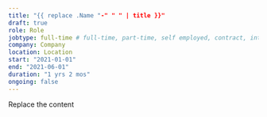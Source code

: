 ```yaml
---
title: "{{ replace .Name "-" " " | title }}"
draft: true
role: Role
jobtype: full-time # full-time, part-time, self employed, contract, internship
company: Company
location: Location
start: "2021-01-01"
end: "2021-06-01"
duration: "1 yrs 2 mos"
ongoing: false
---
```



Replace the content
